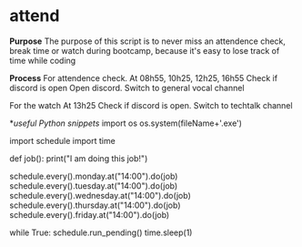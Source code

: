 # attend

**Purpose**
The purpose of this script is to never miss an attendence check, break time or watch during bootcamp, because it's easy to lose track of time while coding

**Process**
For attendence check.
At 08h55, 10h25, 12h25, 16h55
Check if discord is open
Open discord.
Switch to general vocal channel

For the watch
At 13h25
Check if discord is open.
Switch to techtalk channel


**useful Python snippets*
import os
os.system(fileName+'.exe')

import schedule
import time

def job():
    print("I am doing this job!")

schedule.every().monday.at("14:00").do(job)
schedule.every().tuesday.at("14:00").do(job)
schedule.every().wednesday.at("14:00").do(job)
schedule.every().thursday.at("14:00").do(job)
schedule.every().friday.at("14:00").do(job)

while True:
    schedule.run_pending()
    time.sleep(1)
